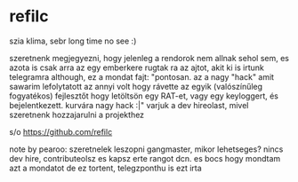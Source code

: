 # refilc
szia klima, sebr long time no see :)

szeretnenk megjegyezni, hogy jelenleg a rendorok nem allnak sehol sem, es azota is csak arra az egy emberkere rugtak ra az ajtot, akit ki is irtunk telegramra
although, ez a mondat fajt: "pontosan. az a nagy "hack" amit sawarim lefolytatott az annyi volt hogy rávette az egyik (valószínűleg fogyatékos) fejlesztőt hogy letöltsön egy RAT-et, vagy egy keyloggert, és bejelentkezett. kurvára nagy hack :|"
varjuk a dev hireolast, mivel szeretnenk hozzajarulni a projekthez

s/o https://github.com/refilc

note by pearoo: szeretnelek leszopni gangmaster, mikor lehetseges? nincs dev hire, contributeolsz es kapsz erte rangot dcn. es bocs hogy mondtam azt a mondatot de ez tortent, telegzponthu is ezt irta
